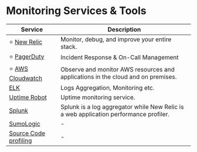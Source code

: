 
# Monitoring Services & Tools

| Service                                                                                                                                 | Description                                                                             |
|-----------------------------------------------------------------------------------------------------------------------------------------|-----------------------------------------------------------------------------------------|
| :star: [New Relic](NewRelic.md)                                                                                                         | Monitor, debug, and improve your entire stack.                                          |
| :star: [PagerDuty](IncidentResponse/PagerDuty.md)                                                                                       | Incident Response & On-Call Management                                                  |
| :star: [AWS Cloudwatch](../../2_AWSComponents/8_MonitoringServices/AmazonCloudWatch.md)                                                 | Observe and monitor AWS resources and applications in the cloud and on premises.        |
| [ELK](ELK.md)                                                                                                                           | Logs Aggregation, Monitoring etc.                                                       |
| [Uptime Robot](https://uptimerobot.com/)                                                                                                | Uptime monitoring service.                                                              |
| [Splunk](https://www.quora.com/How-does-New-Relic-and-Splunk-compare-or-differ-Is-there-functionality-that-is-similar-in-both-products) | Splunk is a log aggregator while New Relic is a web application performance profiler.   |
| [SumoLogic](https://www.sumologic.com/)                                                                                                 | -                                                                                       |
| [Source Code profiling](https://aws.amazon.com/codeguru/)                                                                               | -                                                                                       |
